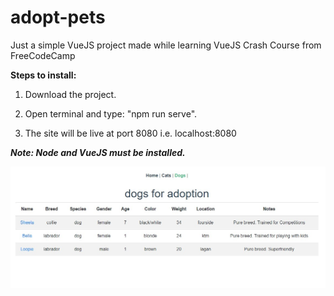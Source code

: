 # adopt-pets

Just a simple VueJS project made while learning VueJS Crash Course from FreeCodeCamp

**Steps to install:**
1. Download the project.

2. Open terminal and type: "npm run serve".

3. The site will be live at port 8080 i.e. localhost:8080

***Note: Node and VueJS must be installed.***

![Screenshot](Screenshot.jpg)

